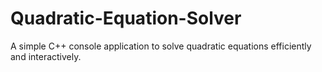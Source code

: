 # Quadratic-Equation-Solver
A simple C++ console application to solve quadratic equations efficiently and interactively.
